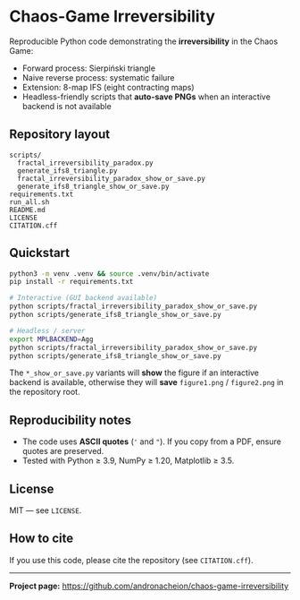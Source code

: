 # Chaos-Game Irreversibility

Reproducible Python code demonstrating the **irreversibility** in the Chaos Game:
- Forward process: Sierpiński triangle
- Naive reverse process: systematic failure
- Extension: 8-map IFS (eight contracting maps)
- Headless-friendly scripts that **auto-save PNGs** when an interactive backend is not available

## Repository layout
```
scripts/
  fractal_irreversibility_paradox.py
  generate_ifs8_triangle.py
  fractal_irreversibility_paradox_show_or_save.py
  generate_ifs8_triangle_show_or_save.py
requirements.txt
run_all.sh
README.md
LICENSE
CITATION.cff
```

## Quickstart
```bash
python3 -m venv .venv && source .venv/bin/activate
pip install -r requirements.txt

# Interactive (GUI backend available)
python scripts/fractal_irreversibility_paradox_show_or_save.py
python scripts/generate_ifs8_triangle_show_or_save.py

# Headless / server
export MPLBACKEND=Agg
python scripts/fractal_irreversibility_paradox_show_or_save.py
python scripts/generate_ifs8_triangle_show_or_save.py
```

The `*_show_or_save.py` variants will **show** the figure if an interactive backend is available,
otherwise they will **save** `figure1.png` / `figure2.png` in the repository root.

## Reproducibility notes
- The code uses **ASCII quotes** (`'` and `"`). If you copy from a PDF, ensure quotes are preserved.
- Tested with Python ≥ 3.9, NumPy ≥ 1.20, Matplotlib ≥ 3.5.

## License
MIT — see `LICENSE`.

## How to cite
If you use this code, please cite the repository (see `CITATION.cff`).

---

**Project page:** https://github.com/andronacheion/chaos-game-irreversibility
